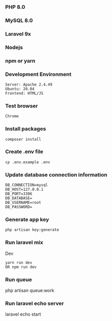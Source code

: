 ### PHP 8.0

### MySQL 8.0

### Laravel 9x

### Nodejs

### npm or yarn

### Development Environment
```
Server: Apache 2.4.49
Ubuntu: 20.04
Frontend: HTML/JS
```

### Test browser
```
Chrome
```

### Install packages
```
composer install
```

### Create .env file
```
cp .env.example .env
```

### Update database connection information
```
DB_CONNECTION=mysql
DB_HOST=127.0.0.1
DB_PORT=3306
DB_DATABASE=
DB_USERNAME=root
DB_PASSWORD=
```

### Generate app key
```
php artisan key:generate
```

### Run laravel mix
Dev
```
yarn run dev
OR npm run dev
```

### Run queue
php artisan queue:work

### Run laravel echo server
laravel echo start
